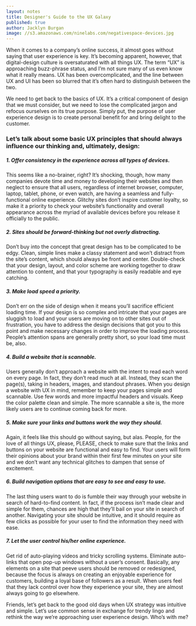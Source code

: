 ```yaml
---
layout: notes
title: Designer's Guide to the UX Galaxy
published: true
author: Jacklyn Burgan
image: //s3.amazonaws.com/ninelabs.com/negativespace-devices.jpg
---
```


When it comes to a company’s online success, it almost goes without saying that user experience is key. It’s becoming apparent, however, that digital-design culture is oversaturated with all things UX. The term “UX” is approaching buzz-phrase status, and I’m not sure many of us even know what it really means. UX has been overcomplicated, and the line between UX and UI has been so blurred that it’s often hard to distinguish between the two.

We need to get back to the basics of UX. It’s a critical component of design that we must consider, but we need to lose the complicated jargon and refocus ourselves on its true purpose. Simply put, the purpose of user experience design is to create personal benefit for and bring delight to the customer.

### Let’s talk about some basic UX principles that should always influence our thinking and, ultimately, design:

##### 1. Offer consistency in the experience across all types of devices.

This seems like a no-brainer, right? It’s shocking, though, how many companies devote time and money to developing their websites and then neglect to ensure that all users, regardless of internet browser, computer, laptop, tablet, phone, or even watch, are having a seamless and fully-functional online experience. Glitchy sites don’t inspire customer loyalty, so make it a priority to check your website’s functionality and overall appearance across the myriad of available devices before you release it officially to the public.

##### 2. Sites should be forward-thinking but not overly distracting.
Don’t buy into the concept that great design has to be complicated to be edgy. Clean, simple lines make a classy statement and won’t distract from the site’s content, which should always be front and center. Double-check that your design, layout, and color scheme are working together to draw attention to content, and that your typography is easily readable and eye catching.


##### 3. Make load speed a priority.
Don’t err on the side of design when it means you’ll sacrifice efficient loading time. If your design is so complex and intricate that your pages are sluggish to load and your users are moving on to other sites out of frustration, you have to address the design decisions that got you to this point and make necessary changes in order to improve the loading process. People’s attention spans are generally pretty short, so your load time must be, also.


##### 4. Build a website that is scannable.
Users generally don’t approach a website with the intent to read each word on every page. In fact, they don’t read much at all. Instead, they scan the page(s), taking in headers, images, and standout phrases. When you design a website with UX in mind, remember to keep your pages simple and scannable. Use few words and more impactful headers and visuals. Keep the color palette clean and simple. The more scannable a site is, the more likely users are to continue coming back for more.


##### 5. Make sure your links and buttons work the way they should.
Again, it feels like this should go without saying, but alas. People, for the love of all things UX, please, PLEASE, check to make sure that the links and buttons on your website are functional and easy to find. Your users will form their opinions about your brand within their first few minutes on your site and we don’t want any technical glitches to dampen that sense of excitement.


##### 6. Build navigation options that are easy to see and easy to use.
The last thing users want to do is fumble their way through your website in search of hard-to-find content. In fact, if the process isn’t made clear and simple for them, chances are high that they’ll bail on your site in search of another. Navigating your site should be intuitive, and it should require as few clicks as possible for your user to find the information they need with ease.


##### 7. Let the user control his/her online experience.
Get rid of auto-playing videos and tricky scrolling systems. Eliminate auto-links that open pop-up windows without a user’s consent. Basically, any elements on a site that peeve users should be removed or redesigned, because the focus is always on creating an enjoyable experience for customers, building a loyal base of followers as a result. When users feel that they lack control over how they experience your site, they are almost always going to go elsewhere.

Friends, let’s get back to the good old days when UX strategy was intuitive and simple. Let’s use common sense in exchange for trendy lingo and rethink the way we’re approaching user experience design. Who’s with me?